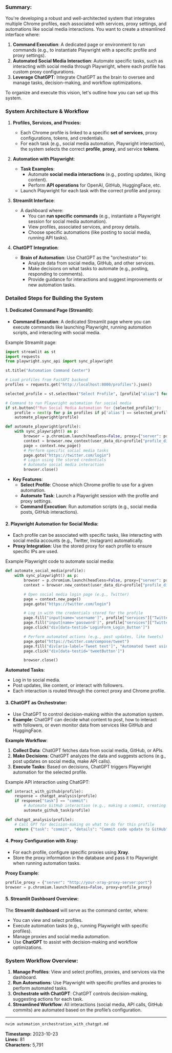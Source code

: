### Summary:
You're developing a robust and well-architected system that integrates multiple Chrome profiles, each associated with services, proxy settings, and automations like social media interactions. You want to create a streamlined interface where:
1. **Command Execution**: A dedicated page or environment to run commands (e.g., to instantiate Playwright with a specific profile and proxy settings).
2. **Automated Social Media Interaction**: Automate specific tasks, such as interacting with social media through Playwright, where each profile has custom proxy configurations.
3. **Leverage ChatGPT**: Integrate ChatGPT as the brain to oversee and manage tasks, decision-making, and workflow optimizations.

To organize and execute this vision, let's outline how you can set up this system.

### System Architecture & Workflow

1. **Profiles, Services, and Proxies:**
   - Each Chrome profile is linked to a specific **set of services**, proxy configurations, tokens, and credentials.
   - For each task (e.g., social media automation, Playwright interaction), the system selects the correct **profile**, **proxy**, and service **tokens**.

2. **Automation with Playwright**:
   - **Task Examples**:
     - Automate **social media interactions** (e.g., posting updates, liking content).
     - Perform **API operations** for OpenAI, GitHub, HuggingFace, etc.
   - Launch Playwright for each task with the correct profile and proxy.

3. **Streamlit Interface**:
   - A dashboard where:
     - You can **run specific commands** (e.g., instantiate a Playwright session for social media automation).
     - View profiles, associated services, and proxy details.
     - Choose specific automations (like posting to social media, running API tasks).

4. **ChatGPT Integration**:
   - **Brain of Automation**: Use ChatGPT as the "orchestrator" to:
     - Analyze data from social media, GitHub, and other services.
     - Make decisions on what tasks to automate (e.g., posting, responding to comments).
     - Provide guidance for interactions and suggest improvements or new automation tasks.

### Detailed Steps for Building the System

#### 1. **Dedicated Command Page (Streamlit)**:
   - **Command Execution**: A dedicated Streamlit page where you can execute commands like launching Playwright, running automation scripts, and interacting with social media.

   Example Streamlit page:

   ```python
   import streamlit as st
   import requests
   from playwright.sync_api import sync_playwright

   st.title("Automation Command Center")

   # Load profiles from FastAPI backend
   profiles = requests.get("http://localhost:8000/profiles").json()

   selected_profile = st.selectbox("Select Profile", [profile["alias"] for profile in profiles])

   # Command to run Playwright automation for social media
   if st.button(f"Run Social Media Automation for {selected_profile}"):
       profile = next(p for p in profiles if p['alias'] == selected_profile)
       automate_playwright(profile)

   def automate_playwright(profile):
       with sync_playwright() as p:
           browser = p.chromium.launch(headless=False, proxy={"server": profile["proxy"]})
           context = browser.new_context(user_data_dir=profile["profile_directory"])
           page = context.new_page()
           # Perform specific social media tasks
           page.goto("https://twitter.com/login")
           # Login using the stored credentials
           # Automate social media interaction
           browser.close()
   ```

   - **Key Features**:
     - **Select Profile**: Choose which Chrome profile to use for a given automation.
     - **Automate Task**: Launch a Playwright session with the profile and proxy settings.
     - **Command Execution**: Run automation scripts (e.g., social media posts, GitHub interactions).

#### 2. **Playwright Automation for Social Media**:
   - Each profile can be associated with specific tasks, like interacting with social media accounts (e.g., Twitter, Instagram) automatically.
   - **Proxy Integration**: Use the stored proxy for each profile to ensure specific IPs are used.

   Example Playwright code to automate social media:

   ```python
   def automate_social_media(profile):
       with sync_playwright() as p:
           browser = p.chromium.launch(headless=False, proxy={"server": profile["proxy"]})
           context = browser.new_context(user_data_dir=profile["profile_directory"])

           # Open social media login page (e.g., Twitter)
           page = context.new_page()
           page.goto("https://twitter.com/login")

           # Log in with the credentials stored for the profile
           page.fill("input[name='username']", profile["services"]["Twitter"]["username"])
           page.fill("input[name='password']", profile["services"]["Twitter"]["password"])
           page.click("div[data-testid='LoginForm_Login_Button']")

           # Perform automated actions (e.g., post updates, like tweets)
           page.goto("https://twitter.com/compose/tweet")
           page.fill("div[aria-label='Tweet text']", "Automated tweet using Playwright!")
           page.click("div[data-testid='tweetButton']")

           browser.close()
   ```

   **Automated Tasks**:
   - Log in to social media.
   - Post updates, like content, or interact with followers.
   - Each interaction is routed through the correct proxy and Chrome profile.

#### 3. **ChatGPT as Orchestrator**:
   - Use ChatGPT to control decision-making within the automation system.
   - **Example**: ChatGPT can decide what content to post, how to interact with followers, or even monitor data from services like GitHub and HuggingFace.

   **Example Workflow**:
   1. **Collect Data**: ChatGPT fetches data from social media, GitHub, or APIs.
   2. **Make Decisions**: ChatGPT analyzes the data and suggests actions (e.g., post updates on social media, make API calls).
   3. **Execute Tasks**: Based on decisions, ChatGPT triggers Playwright automation for the selected profile.

   Example API interaction using ChatGPT:

   ```python
   def interact_with_github(profile):
       response = chatgpt_analysis(profile)
       if response["task"] == "commit":
           # Automate GitHub interaction (e.g., making a commit, creating a pull request)
           automate_github_task(profile)

   def chatgpt_analysis(profile):
       # Call GPT for decision-making on what to do for this profile
       return {"task": "commit", "details": "Commit code update to GitHub"}
   ```

#### 4. **Proxy Configuration with Xray**:
   - For each profile, configure specific proxies using **Xray**.
   - Store the proxy information in the database and pass it to Playwright when running automation tasks.

   **Proxy Example**:
   ```python
   profile_proxy = {"server": "http://your-xray-proxy-server:port"}
   browser = p.chromium.launch(headless=False, proxy=profile_proxy)
   ```

#### 5. **Streamlit Dashboard Overview**:
   The **Streamlit dashboard** will serve as the command center, where:
   - You can view and select profiles.
   - Execute automation tasks (e.g., running Playwright with specific profiles).
   - Manage proxies and social media automation.
   - Use **ChatGPT** to assist with decision-making and workflow optimizations.

### System Workflow Overview:

1. **Manage Profiles**: View and select profiles, proxies, and services via the dashboard.
2. **Run Automations**: Use Playwright with specific profiles and proxies to perform automated tasks.
3. **Orchestrate with ChatGPT**: ChatGPT controls decision-making, suggesting actions for each task.
4. **Streamlined Workflow**: All interactions (social media, API calls, GitHub commits) are automated based on the profile’s configuration.

---

```bash
nvim automation_orchestration_with_chatgpt.md
```

**Timestamp:** 2023-10-23  
**Lines:** 81  
**Characters:** 5,791
